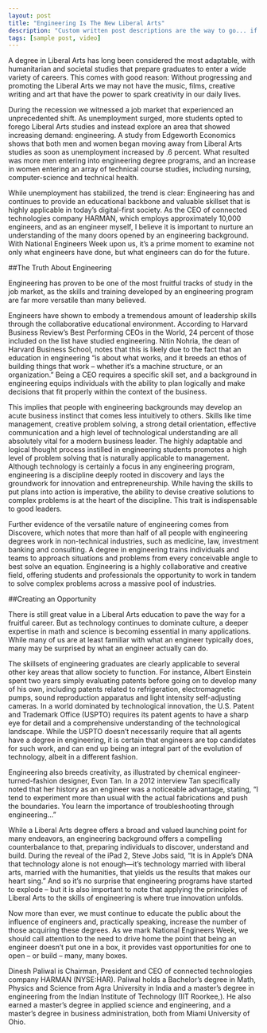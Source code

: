 ```yaml
---
layout: post
title: "Engineering Is The New Liberal Arts"
description: "Custom written post descriptions are the way to go... if you're not lazy."
tags: [sample post, video]
---
```


A degree in Liberal Arts has long been considered the most adaptable, with humanitarian and societal studies that prepare graduates to enter a wide variety of careers. This comes with good reason: Without progressing and promoting the Liberal Arts we may not have the music, films, creative writing and art that have the power to spark creativity in our daily lives.

During the recession we witnessed a job market that experienced an unprecedented shift. As unemployment surged, more students opted to forego Liberal Arts studies and instead explore an area that showed increasing demand: engineering. A study from Edgeworth Economics shows that both men and women began moving away from Liberal Arts studies as soon as unemployment increased by .6 percent. What resulted was more men entering into engineering degree programs, and an increase in women entering an array of technical course studies, including nursing, computer-science and technical health.

While unemployment has stabilized, the trend is clear: Engineering has and continues to provide an educational backbone and valuable skillset that is highly applicable in today’s digital-first society. As the CEO of connected technologies company HARMAN, which employs approximately 10,000 engineers, and as an engineer myself, I believe it is important to nurture an understanding of the many doors opened by an engineering background.  With National Engineers Week upon us, it’s a prime moment to examine not only what engineers have done, but what engineers can do for the future.

##The Truth About Engineering

Engineering has proven to be one of the most fruitful tracks of study in the job market, as the skills and training developed by an engineering program are far more versatile than many believed.


Engineers have shown to embody a tremendous amount of leadership skills through the collaborative educational environment. According to Harvard Business Review’s Best Performing CEOs in the World, 24 percent of those included on the list have studied engineering. Nitin Nohria, the dean of Harvard Business School, notes that this is likely due to the fact that an education in engineering “is about what works, and it breeds an ethos of building things that work – whether it’s a machine structure, or an organization.” Being a CEO requires a specific skill set, and a background in engineering equips individuals with the ability to plan logically and make decisions that fit properly within the context of the business.

This implies that people with engineering backgrounds may develop an acute business instinct that comes less intuitively to others. Skills like time management, creative problem solving, a strong detail orientation, effective communication and a high level of technological understanding are all absolutely vital for a modern business leader. The highly adaptable and logical thought process instilled in engineering students promotes a high level of problem solving that is naturally applicable to management. Although technology is certainly a focus in any engineering program, engineering is a discipline deeply rooted in discovery and lays the groundwork for innovation and entrepreneurship. While having the skills to put plans into action is imperative, the ability to devise creative solutions to complex problems is at the heart of the discipline. This trait is indispensable to good leaders.

Further evidence of the versatile nature of engineering comes from Discovere, which notes that more than half of all people with engineering degrees work in non-technical industries, such as medicine, law, investment banking and consulting. A degree in engineering trains individuals and teams to approach situations and problems from every conceivable angle to best solve an equation. Engineering is a highly collaborative and creative field, offering students and professionals the opportunity to work in tandem to solve complex problems across a massive pool of industries.

##Creating an Opportunity

There is still great value in a Liberal Arts education to pave the way for a fruitful career. But as technology continues to dominate culture, a deeper expertise in math and science is becoming essential in many applications. While many of us are at least familiar with what an engineer typically does, many may be surprised by what an engineer actually can do.

The skillsets of engineering graduates are clearly applicable to several other key areas that allow society to function. For instance, Albert Einstein spent two years simply evaluating patents before going on to develop many of his own, including patents related to refrigeration, electromagnetic pumps, sound reproduction apparatus and light intensity self-adjusting cameras. In a world dominated by technological innovation, the U.S. Patent and Trademark Office (USPTO) requires its patent agents to have a sharp eye for detail and a comprehensive understanding of the technological landscape. While the USPTO doesn’t necessarily require that all agents have a degree in engineering, it is certain that engineers are top candidates for such work, and can end up being an integral part of the evolution of technology, albeit in a different fashion.

Engineering also breeds creativity, as illustrated by chemical engineer-turned-fashion designer, Evon Tan. In a 2012 interview Tan specifically noted that her history as an engineer was a noticeable advantage, stating, “I tend to experiment more than usual with the actual fabrications and push the boundaries. You learn the importance of troubleshooting through engineering...”


While a Liberal Arts degree offers a broad and valued launching point for many endeavors, an engineering background offers a compelling counterbalance to that, preparing individuals to discover, understand and build. During the reveal of the iPad 2, Steve Jobs said, “It is in Apple’s DNA that technology alone is not enough—it’s technology married with liberal arts, married with the humanities, that yields us the results that makes our heart sing.” And so it’s no surprise that engineering programs have started to explode – but it is also important to note that applying the principles of Liberal Arts to the skills of engineering is where true innovation unfolds.

Now more than ever, we must continue to educate the public about the influence of engineers and, practically speaking, increase the number of those acquiring these degrees. As we mark National Engineers Week, we should call attention to the need to drive home the point that being an engineer doesn’t put one in a box, it provides vast opportunities for one to open – or build – many, many boxes.

Dinesh Paliwal is Chairman, President and CEO of connected technologies company HARMAN (NYSE:HAR). Paliwal holds a Bachelor’s degree in Math, Physics and Science from Agra University in India and a master’s degree in engineering from the Indian Institute of Technology (IIT Roorkee,). He also earned a master’s degree in applied science and engineering, and a master’s degree in business administration, both from Miami University of Ohio.